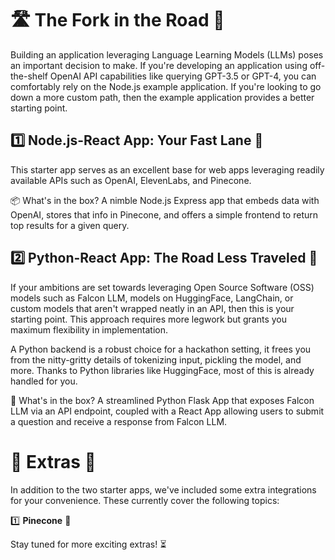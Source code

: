 # 🛣️ The Fork in the Road 🍴

Building an application leveraging Language Learning Models (LLMs) poses an important decision to make. If you're developing an application using off-the-shelf OpenAI API capabilities like querying GPT-3.5 or GPT-4, you can comfortably rely on the Node.js example application. If you're looking to go down a more custom path, then the example application provides a better starting point.

## 1️⃣ Node.js-React App: Your Fast Lane 🚀

This starter app serves as an excellent base for web apps leveraging readily available APIs such as OpenAI, ElevenLabs, and Pinecone. 

📦 What's in the box? 
A nimble Node.js Express app that embeds data with OpenAI, stores that info in Pinecone, and offers a simple frontend to return top results for a given query. 

## 2️⃣ Python-React App: The Road Less Traveled 🌳

If your ambitions are set towards leveraging Open Source Software (OSS) models such as Falcon LLM, models on HuggingFace, LangChain, or custom models that aren't wrapped neatly in an API, then this is your starting point. This approach requires more legwork but grants you maximum flexibility in implementation.

A Python backend is a robust choice for a hackathon setting, it frees you from the nitty-gritty details of tokenizing input, pickling the model, and more. Thanks to Python libraries like HuggingFace, most of this is already handled for you.

🎁 What's in the box? 
A streamlined Python Flask App that exposes Falcon LLM via an API endpoint, coupled with a React App allowing users to submit a question and receive a response from Falcon LLM.

# 🎈 Extras 🌈

In addition to the two starter apps, we've included some extra integrations for your convenience. These currently cover the following topics:

1️⃣ **Pinecone** 🌲

Stay tuned for more exciting extras! ⏳

